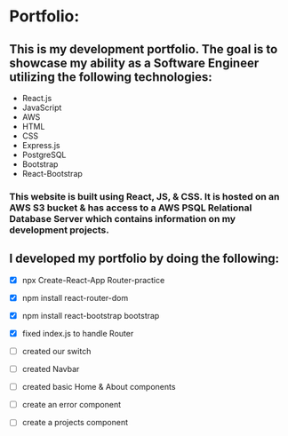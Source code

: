 # Portfolio:
## This is my development portfolio. The goal is to showcase my ability as a Software Engineer utilizing the following technologies:
* React.js
* JavaScript
* AWS 
* HTML
* CSS
* Express.js
* PostgreSQL
* Bootstrap
* React-Bootstrap

### This website is built using React, JS, & CSS. It is hosted on an AWS S3 bucket & has access to a AWS PSQL Relational Database Server which contains information on my development projects.

## I developed my portfolio by doing the following:
* [X] npx Create-React-App Router-practice
* [X] npm install react-router-dom
* [X] npm install react-bootstrap bootstrap
* [X] fixed index.js to handle Router
* [ ] created our switch
* [ ] created Navbar
* [ ] created basic Home & About components
* [ ] create an error component
* [ ] create a projects component

